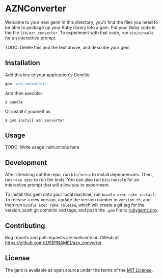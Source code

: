 # AZNConverter

Welcome to your new gem! In this directory, you'll find the files you need to be able to package up your Ruby library into a gem. Put your Ruby code in the file `lib/azn_converter`. To experiment with that code, run `bin/console` for an interactive prompt.

TODO: Delete this and the text above, and describe your gem

## Installation

Add this line to your application's Gemfile:

```ruby
gem 'azn_converter'
```

And then execute:

    $ bundle

Or install it yourself as:

    $ gem install azn_converter

## Usage

TODO: Write usage instructions here

## Development

After checking out the repo, run `bin/setup` to install dependencies. Then, run `rake spec` to run the tests. You can also run `bin/console` for an interactive prompt that will allow you to experiment.

To install this gem onto your local machine, run `bundle exec rake install`. To release a new version, update the version number in `version.rb`, and then run `bundle exec rake release`, which will create a git tag for the version, push git commits and tags, and push the `.gem` file to [rubygems.org](https://rubygems.org).

## Contributing

Bug reports and pull requests are welcome on GitHub at https://github.com/[USERNAME]/azn_converter.

## License

The gem is available as open source under the terms of the [MIT License](https://opensource.org/licenses/MIT).

